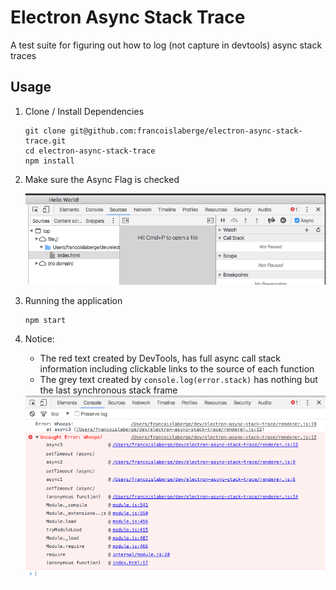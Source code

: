 # Electron Async Stack Trace
A test suite for figuring out how to log (not capture in devtools) async stack traces

## Usage

 1. Clone / Install Dependencies

		git clone git@github.com:francoislaberge/electron-async-stack-trace.git
		cd electron-async-stack-trace
		npm install

 2. Make sure the Async Flag is checked
  
     <img src="async-flag.png"/>
 3. Running the application
 
		npm start
		
 4. Notice:
     - The red text created by DevTools, has full async call stack information including clickable links to the source of each function 
     - The grey text created by `console.log(error.stack)` has nothing but the last synchronous stack frame
     
     <img src="stack-trace.png"/>
